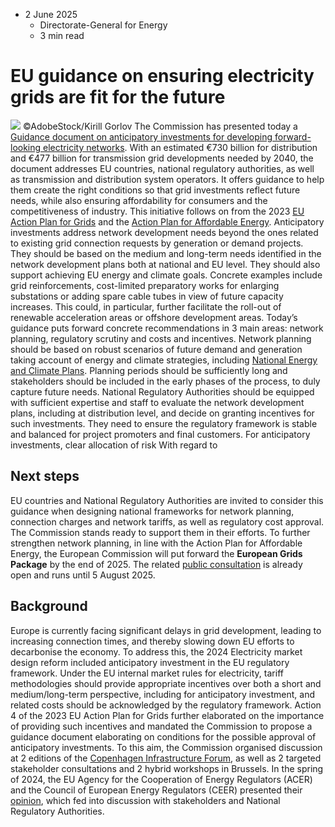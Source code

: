 * 2 June 2025
  * Directorate-General for Energy
  * 3 min read


# EU guidance on ensuring electricity grids are fit for the future
![](https://energy.ec.europa.eu/sites/default/files/styles/oe_theme_medium_no_crop/public/2025-06/AdobeStock_722407466.jpeg?itok=vMLb7_gd)
©AdobeStock/Kirill Gorlov 
The Commission has presented today a [Guidance document on anticipatory investments for developing forward-looking electricity networks](https://energy.ec.europa.eu/publications/commission-notice-guidance-anticipatory-investments-developing-forward-looking-electricity-networks_en). With an estimated €730 billion for distribution and €477 billion for transmission grid developments needed by 2040, the document addresses EU countries, national regulatory authorities, as well as transmission and distribution system operators. It offers guidance to help them create the right conditions so that grid investments reflect future needs, while also ensuring affordability for consumers and the competitiveness of industry. This initiative follows on from the 2023 [EU Action Plan for Grids](https://energy.ec.europa.eu/topics/infrastructure/trans-european-networks-energy_en#a-european-grid-action-plan) and the [Action Plan for Affordable Energy](https://energy.ec.europa.eu/strategy/affordable-energy_en#affordable-energy-action-plan).
Anticipatory investments address network development needs beyond the ones related to existing grid connection requests by generation or demand projects. They should be based on the medium and long-term needs identified in the network development plans both at national and EU level. They should also support achieving EU energy and climate goals. 
Concrete examples include grid reinforcements, cost-limited preparatory works for enlarging substations or adding spare cable tubes in view of future capacity increases. This could, in particular, further facilitate the roll-out of renewable acceleration areas or offshore development areas.
Today’s guidance puts forward concrete recommendations in 3 main areas: network planning, regulatory scrutiny and costs and incentives.
Network planning should be based on robust scenarios of future demand and generation taking account of energy and climate strategies, including [National Energy and Climate Plans](https://commission.europa.eu/energy-climate-change-environment/implementation-eu-countries/energy-and-climate-governance-and-reporting/national-energy-and-climate-plans_en). Planning periods should be sufficiently long and stakeholders should be included in the early phases of the process, to duly capture future needs. National Regulatory Authorities should be equipped with sufficient expertise and staff to evaluate the network development plans, including at distribution level, and decide on granting incentives for such investments. They need to ensure the regulatory framework is stable and balanced for project promoters and final customers.
For anticipatory investments, clear allocation of risk
With regard to
## Next steps
EU countries and National Regulatory Authorities are invited to consider this guidance when designing national frameworks for network planning, connection charges and network tariffs, as well as regulatory cost approval. The Commission stands ready to support them in their efforts.
To further strengthen network planning, in line with the Action Plan for Affordable Energy, the European Commission will put forward the **European Grids Package** by the end of 2025. The related [public consultation](https://energy.ec.europa.eu/news/commission-collects-views-preparation-european-grids-package-2025-05-13_en) is already open and runs until 5 August 2025. 
## Background
Europe is currently facing significant delays in grid development, leading to increasing connection times, and thereby slowing down EU efforts to decarbonise the economy. To address this, the 2024 Electricity market design reform included anticipatory investment in the EU regulatory framework. Under the EU internal market rules for electricity, tariff methodologies should provide appropriate incentives over both a short and medium/long-term perspective, including for anticipatory investment, and related costs should be acknowledged by the regulatory framework. Action 4 of the 2023 EU Action Plan for Grids further elaborated on the importance of providing such incentives and mandated the Commission to propose a guidance document elaborating on conditions for the possible approval of anticipatory investments. 
To this aim, the Commission organised discussion at 2 editions of the [Copenhagen Infrastructure Forum](https://energy.ec.europa.eu/topics/infrastructure/energy-infrastructure-forum_en), as well as 2 targeted stakeholder consultations and 2 hybrid workshops in Brussels. In the spring of 2024, the EU Agency for the Cooperation of Energy Regulators (ACER) and the Council of European Energy Regulators (CEER) presented their [opinion](https://www.acer.europa.eu/sites/default/files/documents/Position%20Papers/ACER-CEER_Paper_anticipatory_investments.pdf), which fed into discussion with stakeholders and National Regulatory Authorities.